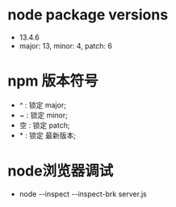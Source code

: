 # node package versions
- 13.4.6
- major: 13, minor: 4, patch: 6

# npm 版本符号
- ^ : 锁定 major;
- ~ : 锁定 minor;
- 空 : 锁定 patch;
- \* : 锁定 最新版本;

# node浏览器调试
- node --inspect --inspect-brk server.js